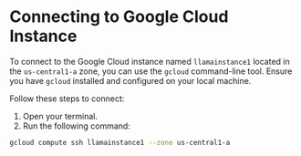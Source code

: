 # Connecting to Google Cloud Instance

To connect to the Google Cloud instance named `llamainstance1` located in the `us-central1-a` zone, you can use the `gcloud` command-line tool. Ensure you have `gcloud` installed and configured on your local machine. 

Follow these steps to connect:

1. Open your terminal.
2. Run the following command:

```sh
gcloud compute ssh llamainstance1 --zone us-central1-a

